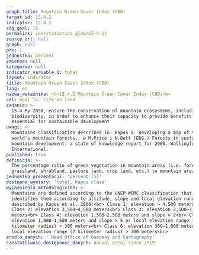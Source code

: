 ```yaml
---
graph_title: Mountain Green Cover Index (CBB)
target_id: 15.4.2
indicator: 15.4.2
sdg_goal: 15
permalink: /en/statistics_glob/15-4-2/
source_url: null
graph: null
pre: 1
jednostka: percent
zmienne: null
kategorie: null
indicator_variable_1: total
layout: indicator
title: Mountain Green Cover Index (CBB)
lang: en
nazwa_wskaznika: <b>15.4.2 Mountain Green Cover Index (CBB)<b>
cel: Goal 15. Life on land
zadanie: >-
  15.4 By 2030, ensure the conservation of mountain ecosystems, including their
  biodiversity, in order to enhance their capacity to provide benefits that are
  essential for sustainable development
uwagi: >-
  Mountains classification described in: Kapos V. Developing a map of the
  world's mountain forests., w M.Price i N.Butt (EDS.) Forests in sustainable
  mountain development: a state of knowledge report for 2000. Wallingford: CAB
  International.
published: true
definicja: >-
  The percentage ratio of green vegetation in mountain areas (i.e. forest,
  grassland, shrubland, pasture land, crop land, etc.) to mountain area.
jednostka_prezentacji: 'percent [%]'
dostepne_wymiary: 'total, Kapos class'
wyjasnienia_metodologiczne: >-
  Mountains are defined according to the UNEP-WCMC classification that
  identifies them according to altitude, slope and local elevation range as
  described by Kapos et al. 2000:<br> Class 1: elevation > 4,500 meters<br>
  Class 2: elevation 3,500–4,500 meters<br> Class 3: elevation 2,500–3,500
  meters<br> Class 4: elevation 1,500–2,500 meters and slope > 2<br> Class 5:
  elevation 1,000–1,500 meters and slope > 5 or local elevation range (LER 7
  kilometer radius) > 300 meters<br> Class 6: elevation 300–1,000 meters and
  local elevation range (7 kilometer radius) > 300 meters<br>
zrodlo_danych: ' Head Office of Geodesy and Cartography'
czestotliwosc_dostępnosc_danych: Annual data; since 2019.
---
```


